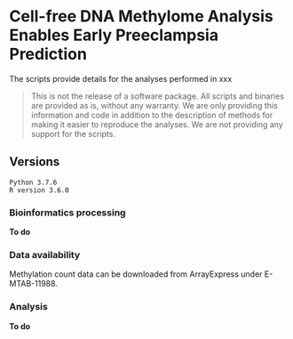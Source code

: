 # Cell-free DNA Methylome Analysis Enables Early Preeclampsia Prediction

The scripts provide details for the analyses performed in xxx

> This is not the release of a software package. All scripts and binaries are provided as is, without any warranty. We are only providing this information and code in addition to the description of methods for making it easier to reproduce the analyses. We are not providing any support for the scripts.

## Versions
```
Python 3.7.6
R version 3.6.0
```

### Bioinformatics processing
**To do**

### Data availability

Methylation count data can be downloaded from ArrayExpress under E-MTAB-11988.

### Analysis

**To do**

